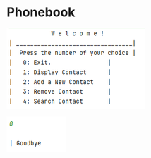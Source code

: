 
# Phonebook



![App Screenshot](https://github.com/AlexMidori/PhoneBook/blob/6d5d5e79dc0fb0d1d74502dffe52eb85fa17dfd1/src/image/Welcome.PNG?raw=true)

![App Screenshot](https://github.com/AlexMidori/PhoneBook/blob/e77f6335bfc2c8ab1a346b2b162141708c0914e6/src/image/choice%200.PNG?raw=true)

